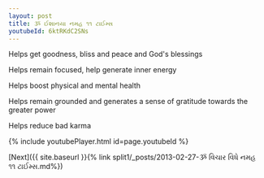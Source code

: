 ```yaml
---
layout: post
title: ૐ ઈશાનયા નમહ ૧૧ ટાઈમ્સ
youtubeId: 6ktRKdC2SNs
---
```

 
 
Helps get goodness, bliss and peace and God's blessings
 
Helps remain focused, help generate inner energy 
 
Helps boost physical and mental health 
 
Helps remain grounded and generates a sense of gratitude towards the greater power 
 
Helps reduce bad karma
 
 
 
 


{% include youtubePlayer.html id=page.youtubeId %}
 
[Next]({{ site.baseurl }}{% link  split1/_posts/2013-02-27-ૐ વિચાર વિધે નમહ ૧૧ ટાઈમ્સ.md%})
 
